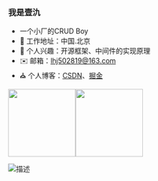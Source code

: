### 我是壹氿

- 一个小厂的CRUD Boy
- 🌱 工作地址：中国.北京
- 💬 个人兴趣：开源框架、中间件的实现原理
- ✉️ 邮箱：lhj502819@163.com
- ⛪ 个人博客：[CSDN](https://blog.csdn.net/qq_43295093?spm=1010.2135.3001.5343)、[掘金](https://juejin.cn/user/2692022066283981)


<img align="" height="137px" src="https://github-readme-stats.vercel.app/api?username=lhj502819&hide_title=true&hide_border=true&show_icons=true&include_all_commits=true&line_height=21&theme=radical&locale=cn" /><img align="" height="137px" src="https://github-readme-stats.vercel.app/api/top-langs/?username=lhj502819&hide_title=true&hide_border=true&layout=compact&theme=radical&locale=cn" />


![描述](https://komarev.com/ghpvc/?username=lhj502819&color=green)

